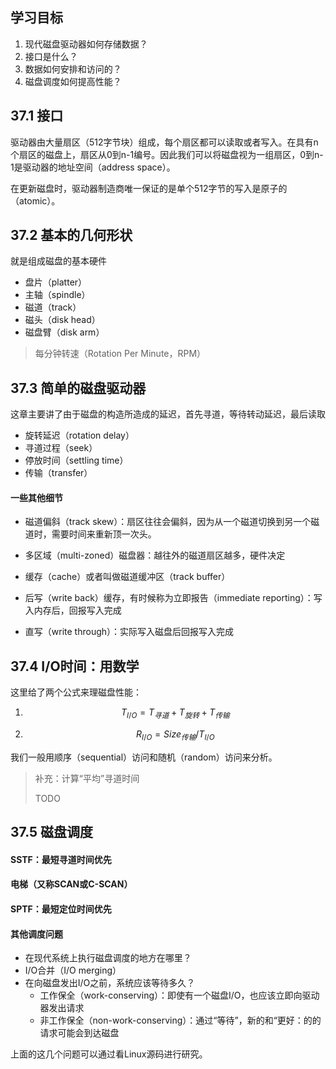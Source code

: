 ## 学习目标

1. 现代磁盘驱动器如何存储数据？
2. 接口是什么？
3. 数据如何安排和访问的？
4. 磁盘调度如何提高性能？



## 37.1 接口

驱动器由大量扇区（512字节块）组成，每个扇区都可以读取或者写入。在具有n个扇区的磁盘上，扇区从0到n-1编号。因此我们可以将磁盘视为一组扇区，0到n-1是驱动器的地址空间（address space）。

在更新磁盘时，驱动器制造商唯一保证的是单个512字节的写入是原子的（atomic）。



## 37.2 基本的几何形状

就是组成磁盘的基本硬件

- 盘片（platter）
- 主轴（spindle）
- 磁道（track）
- 磁头（disk head）
- 磁盘臂（disk arm）

>每分钟转速（Rotation Per Minute，RPM）



## 37.3 简单的磁盘驱动器

这章主要讲了由于磁盘的构造所造成的延迟，首先寻道，等待转动延迟，最后读取

- 旋转延迟（rotation delay）
- 寻道过程（seek）
- 停放时间（settling time）
- 传输（transfer）



#### 一些其他细节

- 磁道偏斜（track skew）：扇区往往会偏斜，因为从一个磁道切换到另一个磁道时，需要时间来重新顶一次头。
- 多区域（multi-zoned）磁盘器：越往外的磁道扇区越多，硬件决定
- 缓存（cache）或者叫做磁道缓冲区（track buffer）
- 后写（write back）缓存，有时候称为立即报告（immediate reporting）：写入内存后，回报写入完成

- 直写（write through）：实际写入磁盘后回报写入完成



## 37.4 I/O时间：用数学

这里给了两个公式来理磁盘性能：

1. $$
   T_{I/O} = T_{寻道} + T_{旋转} + T_{传输}
   $$

2. $$
   R_{I/O} = Size_{传输} / T_{I/O}
   $$


我们一般用顺序（sequential）访问和随机（random）访问来分析。

> 补充：计算“平均”寻道时间
>
> TODO



## 37.5 磁盘调度

#### SSTF：最短寻道时间优先

#### 电梯（又称SCAN或C-SCAN）

#### SPTF：最短定位时间优先



#### 其他调度问题

- 在现代系统上执行磁盘调度的地方在哪里？
- I/O合并（I/O merging）
- 在向磁盘发出I/O之前，系统应该等待多久？
  - 工作保全（work-conserving）：即使有一个磁盘I/O，也应该立即向驱动器发出请求
  - 非工作保全（non-work-conserving）：通过“等待”，新的和“更好：的的请求可能会到达磁盘

上面的这几个问题可以通过看Linux源码进行研究。